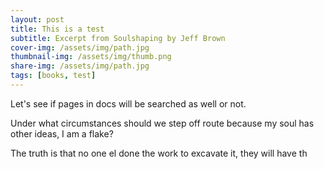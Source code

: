 ```yaml
---
layout: post
title: This is a test
subtitle: Excerpt from Soulshaping by Jeff Brown
cover-img: /assets/img/path.jpg
thumbnail-img: /assets/img/thumb.png
share-img: /assets/img/path.jpg
tags: [books, test]
---
```


Let's see if pages in docs will be searched as well or not.

Under what circumstances should we step off route because my soul has other ideas, I am a flake?

The truth is that no one el done the work to excavate it, they will have th
